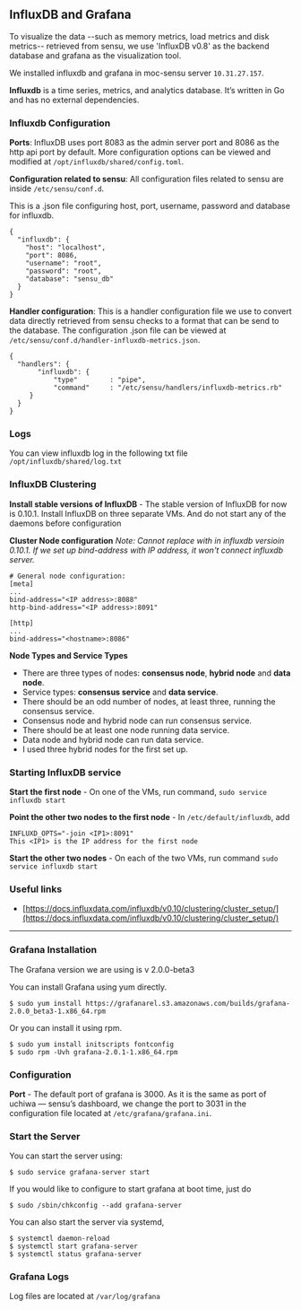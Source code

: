 ## InfluxDB and Grafana
To visualize the data --such as memory metrics, load metrics and disk metrics-- retrieved from sensu, 
we use 'InfluxDB v0.8' as the backend database and grafana as the visualization tool. 

We installed influxdb and grafana in moc-sensu server `10.31.27.157`. 

**Influxdb** is a time series, metrics, and analytics database. It’s written in Go and has no external dependencies. 

### Influxdb Configuration
**Ports**: InfluxDB uses port 8083 as the admin server port and 8086 as the http api port by default. 
More configuration options can be viewed and modified at `/opt/influxdb/shared/config.toml`.

**Configuration related to sensu**: All configuration files related to sensu are inside `/etc/sensu/conf.d`.

This is a .json file configuring host, port, username, password and database for influxdb. 
```shell
{
  "influxdb": {
    "host": "localhost",
    "port": 8086,
    "username": "root",
    "password": "root",
    "database": "sensu_db"
  }
}
```

**Handler configuration**: This is a handler configuration file we use to convert data directly retrieved 
from sensu checks to a format that can be send to the database. 
The configuration .json file can be viewed at `/etc/sensu/conf.d/handler-influxdb-metrics.json`. 
```shell
{
  "handlers": {
       "influxdb": {
           "type"        : "pipe",
           "command"     : "/etc/sensu/handlers/influxdb-metrics.rb"
     }
  }
}
```

### Logs
You can view influxdb log in the following txt file `/opt/influxdb/shared/log.txt`

### InfluxDB Clustering
**Install  stable versions of InfluxDB** - The stable version of InfluxDB for now is 0.10.1. 
Install InfluxDB on three separate VMs. And do not start any of the daemons before configuration

**Cluster Node configuration** *Note: Cannot replace <hostname>  with <IP address> in influxdb versioin 0.10.1. 
If we set up bind-address with IP address, it won't connect influxdb server.*

```shell
# General node configuration:
[meta]
...
bind-address="<IP address>:8088"
http-bind-address="<IP address>:8091"

[http]
...
bind-address="<hostname>:8086"
```

**Node Types and Service Types**
 -  There are three types of nodes: **consensus node**, **hybrid node** and **data node**.
 -  Service types: **consensus service** and **data service**. 
 -  There should be an odd number of nodes, at least three, running the consensus service.
 -  Consensus node and hybrid node can run consensus service.
 -  There should be at least one node running data service.
 -  Data node and hybrid node can run data service. 
 -  I used three hybrid nodes for the first set up. 

### Starting InfluxDB service

**Start the first node** - On one of the VMs, run command, `sudo service influxdb start`

**Point the other two nodes to the first node** - In `/etc/default/influxdb`, add 
```shell
INFLUXD_OPTS="-join <IP1>:8091"
This <IP1> is the IP address for the first node
```

**Start the other two nodes** - On each of the two VMs, run command `sudo service influxdb start`

### Useful links
 -  [https://docs.influxdata.com/influxdb/v0.10/clustering/cluster_setup/](https://docs.influxdata.com/influxdb/v0.10/clustering/cluster_setup/)

---

### Grafana Installation
The Grafana version we are using is v 2.0.0-beta3

You can install Grafana using yum directly.
```shell
$ sudo yum install https://grafanarel.s3.amazonaws.com/builds/grafana-2.0.0_beta3-1.x86_64.rpm
```
Or you can install it using rpm.
```shell
$ sudo yum install initscripts fontconfig
$ sudo rpm -Uvh grafana-2.0.1-1.x86_64.rpm
```

### Configuration
**Port** - The default port of grafana is 3000. 
As it is the same as port of uchiwa — sensu’s dashboard, 
we change the port to 3031 in the configuration file located at `/etc/grafana/grafana.ini`.

### Start the Server
You can start the server using: 
```shell
$ sudo service grafana-server start
```
If you would like to configure to start grafana at boot time, just do 
```shell
$ sudo /sbin/chkconfig --add grafana-server
```
You can also start the server via systemd,
```shell
$ systemctl daemon-reload
$ systemctl start grafana-server
$ systemctl status grafana-server
```

### Grafana Logs
Log files are located at `/var/log/grafana`
